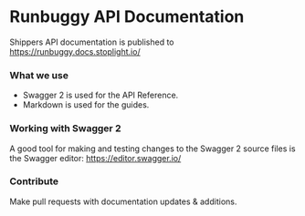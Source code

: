 # Runbuggy API Documentation
Shippers API documentation is published to https://runbuggy.docs.stoplight.io/

### What we use
* Swagger 2 is used for the API Reference.
* Markdown is used for the guides.

### Working with Swagger 2
A good tool for making and testing changes to the Swagger 2 source files is the Swagger editor: https://editor.swagger.io/

### Contribute
Make pull requests with documentation updates & additions.
